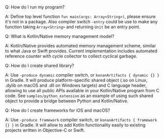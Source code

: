 Q: How do I run my program?

A: Define top level function `fun main(args: Array<String>)`, please ensure it's not
in a package. Also compiler switch `-entry` could be use to make any function taking
`Array<String>` and returning `Unit` be an entry point.


Q: What is Kotlin/Native memory management model?

A: Kotlin/Native provides automated memory management scheme, similar to what Java or Swift provides.
Current implementation includes automated reference counter with cycle collector to collect cyclical
garbage.


Q: How do I create shared library?

A: Use `-produce dynamic` compiler switch, or `konanArtifacts { dynamic {} }` in Gradle.
It will produce platform-specific shared object (.so on Linux, .dylib on macOS and .dll on Windows targets) and
C language header, allowing to use all public APIs available in your Kotlin/Native program from C code.
See `samples/python_extension` as an example of using such shared object to provide a bridge between Python and
Kotlin/Native.


Q: How do I create frameworks for iOS and macOS?

A: Use `-produce framework` compiler switch, or `konanArtifacts { framework {} }` in Gradle.
It will allow to add Kotlin functionality easily to existing projects written
in Objective-C or Swift.
